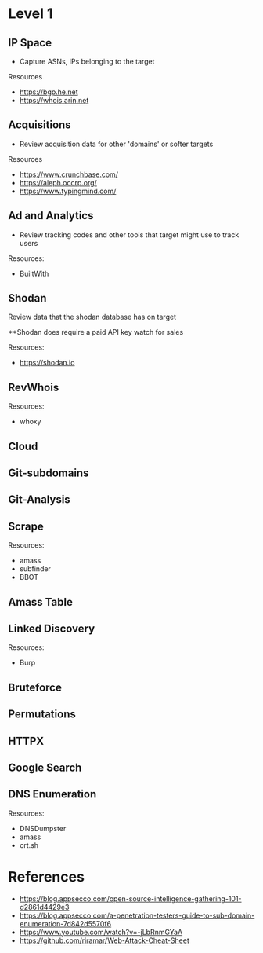 # Level 1

## IP Space
- Capture ASNs, IPs belonging to the target

Resources
- https://bgp.he.net
- https://whois.arin.net 

## Acquisitions
- Review acquisition data for other 'domains' or softer targets

Resources
- https://www.crunchbase.com/
- https://aleph.occrp.org/
- https://www.typingmind.com/

## Ad and Analytics
- Review tracking codes and other tools that target might use to track users

Resources:
- BuiltWith

## Shodan
Review data that the shodan database has on target

**Shodan does require a paid API key watch for sales

Resources:
- https://shodan.io

## RevWhois

Resources:
- whoxy

## Cloud

## Git-subdomains

## Git-Analysis

## Scrape

Resources:
- amass
- subfinder
- BBOT

## Amass Table

## Linked Discovery

Resources:
- Burp

## Bruteforce

## Permutations

## HTTPX

## Google Search

## DNS Enumeration

Resources:
- DNSDumpster
- amass
- crt.sh

# References
- https://blog.appsecco.com/open-source-intelligence-gathering-101-d2861d4429e3
- https://blog.appsecco.com/a-penetration-testers-guide-to-sub-domain-enumeration-7d842d5570f6 
- https://www.youtube.com/watch?v=-jLbRnmGYaA 
- https://github.com/riramar/Web-Attack-Cheat-Sheet